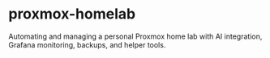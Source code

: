 # proxmox-homelab
Automating and managing a personal Proxmox home lab with AI integration, Grafana monitoring, backups, and helper tools.
